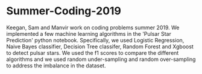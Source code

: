 # Summer-Coding-2019
Keegan, Sam and Manvir work on coding problems summer 2019. 
We implemented a few machine learning algorithms in the 'Pulsar Star Prediction' python notebook. Specifically, we used Logistic Regression, Naive Bayes classifier, Decision Tree classifer, Random Forest and Xgboost to detect pulsar stars. We used the f1 scores to compare the different algorithms and we used random under-sampling and random over-sampling to address the imbalance in the dataset.
